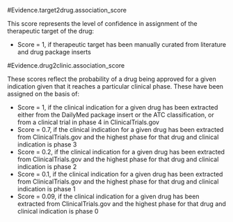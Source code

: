 #Evidence.target2drug.association_score

This score represents the level of confidence in assignment of the therapeutic target of the drug:
* Score = 1, if therapeutic target has been manually curated from literature and drug package inserts


#Evidence.drug2clinic.association_score

These scores reflect the probability of a drug being approved for a given indication given that it reaches a particular clinical phase. These have been assigned on the basis of:
* Score = 1, if the clinical indication for a given drug has been extracted either from the DailyMed package insert or the ATC classification, or from a clinical trial in phase 4 in ClinicalTrials.gov
* Score = 0.7, if the clinical indication for a given drug has been extracted from ClinicalTrials.gov and the highest phase for that drug and clinical indication is phase 3 
* Score = 0.2, if the clinical indication for a given drug has been extracted from ClinicalTrials.gov and the highest phase for that drug and clinical indication is phase 2
* Score = 0.1, if the clinical indication for a given drug has been extracted from ClinicalTrials.gov and the highest phase for that drug and clinical indication is phase 1
* Score = 0.09, if the clinical indication for a given drug has been extracted from ClinicalTrials.gov and the highest phase for that drug and clinical indication is phase 0
